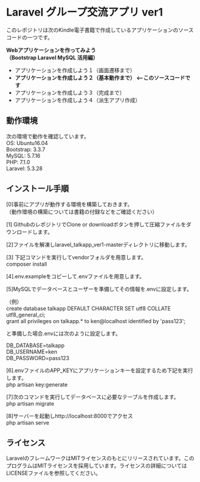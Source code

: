 # Laravel グループ交流アプリ ver1

このレポジトリは次のKindle電子書籍で作成しているアプリケーションのソースコードの一つです。  

**Webアプリケーションを作ってみよう**  
**（Bootstrap Laravel MySQL 活用編）**  

- アプリケーションを作成しよう１（画面遷移まで）  
- **アプリケーションを作成しよう２（基本動作まで） <--このソースコードです**  
- アプリケーションを作成しよう３（完成まで）  
- アプリケーションを作成しよう４（派生アプリ作成）  

## 動作環境
次の環境で動作を確認しています。  
OS: Ubuntu16.04  
Bootstrap: 3.3.7  
MySQL: 5.7.16    
PHP: 7.1.0  
Laravel: 5.3.28  

## インストール手順

[0]事前にアプリが動作する環境を構築しておきます。  
（動作環境の構築については書籍の付録などをご確認ください）   

[1] GithubのレポジトリでClone or downloadボタンを押して圧縮ファイルをダウンロードします。  

[2]ファイルを解凍しlaravel_talkapp_ver1-masterディレクトリに移動します。  

[3] 下記コマンドを実行してvendorフォルダを用意します。  
composer install  

[4].env.exampleをコピーして.envファイルを用意します。  

[5]MySQLでデータベースとユーザーを準備してその情報を.envに設定します。  

（例）  
create database talkapp DEFAULT CHARACTER SET utf8 COLLATE utf8_general_ci;  
grant all privileges on talkapp.* to ken@localhost identified by 'pass123';  

と準備した場合.envには次のように設定します。  

DB_DATABASE=talkapp  
DB_USERNAME=ken  
DB_PASSWORD=pass123  

[6].envファイルのAPP_KEYにアプリケーションキーを設定するため下記を実行します。  
php artisan key:generate  

[7]次のコマンドを実行してデータベースに必要なテーブルを作成します。  
php artisan migrate  

[8]サーバーを起動しhttp://localhost:8000でアクセス  
php artisan serve  

## ライセンス
LaravelのフレームワークはMITライセンスのもとにリリースされています。このプログラムはMITライセンスを採用しています。ライセンスの詳細についてはLICENSEファイルを参照してください。



